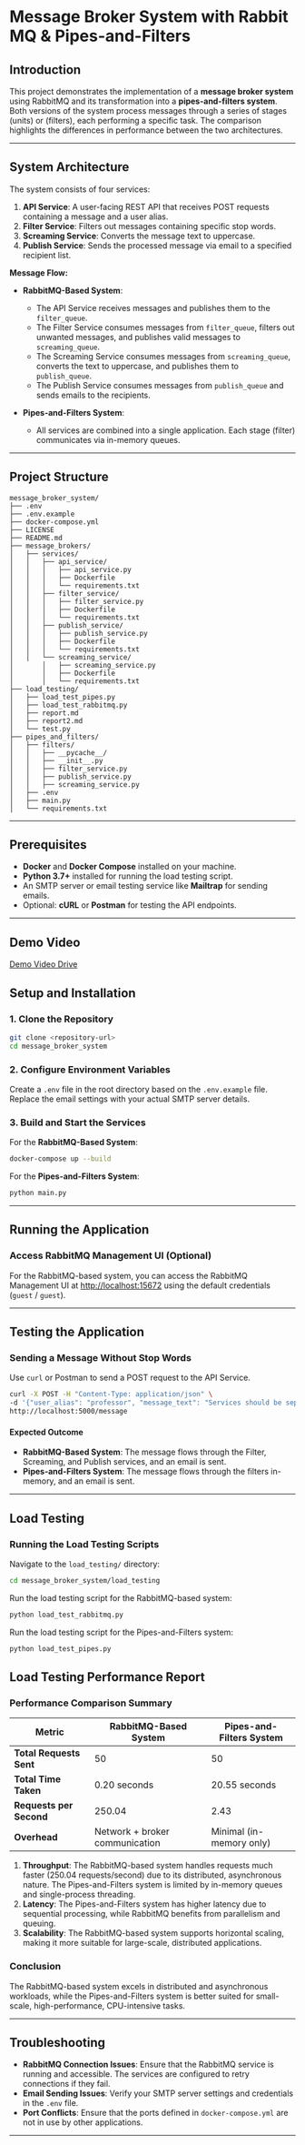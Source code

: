 # Message Broker System with Rabbit MQ & Pipes-and-Filters

## Introduction

This project demonstrates the implementation of a **message broker system** using RabbitMQ and its transformation into a **pipes-and-filters system**. Both versions of the system process messages through a series of stages (units) or (filters), each performing a specific task. The comparison highlights the differences in performance between the two architectures.

---

## System Architecture

The system consists of four services:

1. **API Service**: A user-facing REST API that receives POST requests containing a message and a user alias.
2. **Filter Service**: Filters out messages containing specific stop words.
3. **Screaming Service**: Converts the message text to uppercase.
4. **Publish Service**: Sends the processed message via email to a specified recipient list.

**Message Flow:**

- **RabbitMQ-Based System**:
  - The API Service receives messages and publishes them to the `filter_queue`.
  - The Filter Service consumes messages from `filter_queue`, filters out unwanted messages, and publishes valid messages to `screaming_queue`.
  - The Screaming Service consumes messages from `screaming_queue`, converts the text to uppercase, and publishes them to `publish_queue`.
  - The Publish Service consumes messages from `publish_queue` and sends emails to the recipients.

- **Pipes-and-Filters System**:
  - All services are combined into a single application. Each stage (filter) communicates via in-memory queues.

---

## Project Structure

```
message_broker_system/
├── .env
├── .env.example
├── docker-compose.yml
├── LICENSE
├── README.md
├── message_brokers/
│   ├── services/
│   │   ├── api_service/
│   │   │   ├── api_service.py
│   │   │   ├── Dockerfile
│   │   │   └── requirements.txt
│   │   ├── filter_service/
│   │   │   ├── filter_service.py
│   │   │   ├── Dockerfile
│   │   │   └── requirements.txt
│   │   ├── publish_service/
│   │   │   ├── publish_service.py
│   │   │   ├── Dockerfile
│   │   │   └── requirements.txt
│   │   └── screaming_service/
│       │   ├── screaming_service.py
│       │   ├── Dockerfile
│       │   └── requirements.txt
├── load_testing/
│   ├── load_test_pipes.py
│   ├── load_test_rabbitmq.py
│   ├── report.md
│   ├── report2.md
│   └── test.py
├── pipes_and_filters/
│   ├── filters/
│   │   ├── __pycache__/
│   │   ├── __init__.py
│   │   ├── filter_service.py
│   │   ├── publish_service.py
│   │   ├── screaming_service.py
│   ├── .env
│   ├── main.py
│   └── requirements.txt
```

---

## Prerequisites

- **Docker** and **Docker Compose** installed on your machine.
- **Python 3.7+** installed for running the load testing script.
- An SMTP server or email testing service like **Mailtrap** for sending emails.
- Optional: **cURL** or **Postman** for testing the API endpoints.

---

## Demo Video

[Demo Video Drive](https://drive.google.com/file/d/1NkoOK-lkyO8Q09bTcTmDPTj7eACrB-kl/view?usp=sharing)

## Setup and Installation

### 1. Clone the Repository

```bash
git clone <repository-url>
cd message_broker_system
```

### 2. Configure Environment Variables

Create a `.env` file in the root directory based on the `.env.example` file. Replace the email settings with your actual SMTP server details.

### 3. Build and Start the Services

For the **RabbitMQ-Based System**:
```bash
docker-compose up --build
```

For the **Pipes-and-Filters System**:
```bash
python main.py
```

---

## Running the Application

### Access RabbitMQ Management UI (Optional)

For the RabbitMQ-based system, you can access the RabbitMQ Management UI at [http://localhost:15672](http://localhost:15672) using the default credentials (`guest` / `guest`).

---

## Testing the Application

### Sending a Message Without Stop Words

Use `curl` or Postman to send a POST request to the API Service.

```bash
curl -X POST -H "Content-Type: application/json" \
-d '{"user_alias": "professor", "message_text": "Services should be separately deployable units!"}' \
http://localhost:5000/message
```

#### Expected Outcome

- **RabbitMQ-Based System**: The message flows through the Filter, Screaming, and Publish services, and an email is sent.
- **Pipes-and-Filters System**: The message flows through the filters in-memory, and an email is sent.

---

## Load Testing

### Running the Load Testing Scripts

Navigate to the `load_testing/` directory:

```bash
cd message_broker_system/load_testing
```

Run the load testing script for the RabbitMQ-based system:

```bash
python load_test_rabbitmq.py
```

Run the load testing script for the Pipes-and-Filters system:

```bash
python load_test_pipes.py
```

## Load Testing Performance Report

### Performance Comparison Summary

| Metric                       | RabbitMQ-Based System          | Pipes-and-Filters System          |
|------------------------------|--------------------------------|-----------------------------------|
| **Total Requests Sent**      | 50                            | 50                                |
| **Total Time Taken**         | 0.20 seconds                  | 20.55 seconds                    |
| **Requests per Second**      | 250.04                        | 2.43                              |
| **Overhead**                 | Network + broker communication | Minimal (in-memory only)         |

1. **Throughput**: The RabbitMQ-based system handles requests much faster (250.04 requests/second) due to its distributed, asynchronous nature. The Pipes-and-Filters system is limited by in-memory queues and single-process threading.
2. **Latency**: The Pipes-and-Filters system has higher latency due to sequential processing, while RabbitMQ benefits from parallelism and queuing.
3. **Scalability**: The RabbitMQ-based system supports horizontal scaling, making it more suitable for large-scale, distributed applications.

### Conclusion
The RabbitMQ-based system excels in distributed and asynchronous workloads, while the Pipes-and-Filters system is better suited for small-scale, high-performance, CPU-intensive tasks.

---

## Troubleshooting

- **RabbitMQ Connection Issues**: Ensure that the RabbitMQ service is running and accessible. The services are configured to retry connections if they fail.
- **Email Sending Issues**: Verify your SMTP server settings and credentials in the `.env` file.
- **Port Conflicts**: Ensure that the ports defined in `docker-compose.yml` are not in use by other applications.

---






